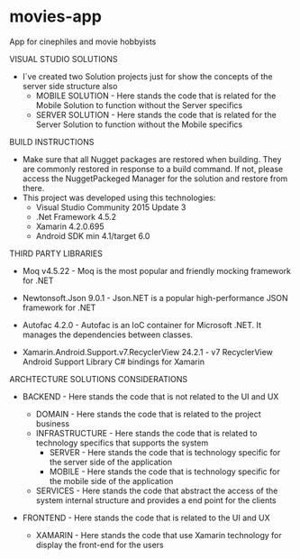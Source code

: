 # movies-app
App for cinephiles and movie hobbyists

VISUAL STUDIO SOLUTIONS
* I´ve created two Solution projects just for show the concepts of the server side structure also
	* MOBILE SOLUTION - Here stands the code that is related for the Mobile Solution to function without the Server specifics
	* SERVER SOLUTION - Here stands the code that is related for the Server Solution to function without the Mobile specifics
	
BUILD INSTRUCTIONS
* Make sure that all Nugget packages are restored when building. They are commonly restored in response to a build command.
If not, please access the NuggetPackeged Manager for the solution and restore from there.
* This project was developed using this technologies:
	- Visual Studio Community 2015 Update 3
	- .Net Framework 4.5.2
	- Xamarin 4.2.0.695
	- Android SDK min 4.1/target 6.0
	
THIRD PARTY LIBRARIES
* Moq v4.5.22 - Moq is the most popular and friendly mocking framework for .NET
* Newtonsoft.Json 9.0.1 - Json.NET is a popular high-performance JSON framework for .NET
* Autofac 4.2.0 - Autofac is an IoC container for Microsoft .NET. It manages the dependencies between classes.

* Xamarin.Android.Support.v7.RecyclerView 24.2.1 - v7 RecyclerView Android Support Library C# bindings for Xamarin

ARCHTECTURE SOLUTIONS CONSIDERATIONS
* BACKEND - Here stands the code that is not related to the UI and UX
	* DOMAIN - Here stands the code that is related to the project business
	* INFRASTRUCTURE - Here stands the code that is related to technology specifics that supports the system
		* SERVER - Here stands the code that is technology specific for the server side of the application
		* MOBILE - Here stands the code that is technology specific for the mobile side of the application
	* SERVICES - Here stands  the code that abstract the access of the system internal structure and provides a end point for the clients
	
* FRONTEND - Here stands the code that is related to the UI and UX
	* XAMARIN - Here stands the code that use Xamarin technology for display the front-end for the users